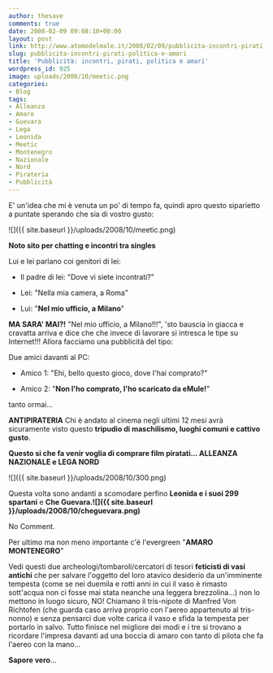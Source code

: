 ```yaml
---
author: thesave
comments: true
date: 2008-02-09 09:08:10+00:00
layout: post
link: http://www.atomodelmale.it/2008/02/09/pubblicita-incontri-pirati-politica-e-amari/
slug: pubblicita-incontri-pirati-politica-e-amari
title: 'Pubblicità: incontri, pirati, politica e amari'
wordpress_id: 925
image: uploads/2008/10/meetic.png
categories:
- Blog
tags:
- Alleanza
- Amaro
- Guevara
- Lega
- Leonida
- Meetic
- Montenegro
- Nazionale
- Nord
- Pirateria
- Pubblicità
---
```


E' un'idea che mi è venuta un po' di tempo fa, quindi apro questo siparietto a puntate sperando che sia di vostro gusto:

![]({{ site.baseurl }}/uploads/2008/10/meetic.png)

**Noto sito per chatting e incontri tra singles**

Lui e lei parlano coi genitori di lei:

	
  * Il padre di lei: "Dove vi siete incontrati?"

	
  * Lei: "Nella mia camera, a Roma"

	
  * Lui: "**Nel mio ufficio, a Milano**"

**MA SARA' MAI?!** "Nel mio ufficio, a Milano!!!", 'sto bauscia in giacca e cravatta arriva e dice che che invece di lavorare si intresca le tipe su Internet!!! Allora facciamo una pubblicità del tipo:

Due amici davanti al PC:

	
  * Amico 1: "Ehi, bello questo gioco, dove l'hai comprato?"

	
  * Amico 2: "**Non l'ho comprato, l'ho scaricato da eMule!**"

tanto ormai...

**ANTIPIRATERIA**
Chi è andato al cinema negli ultimi 12 mesi avrà sicuramente visto questo **tripudio di maschilismo, luoghi comuni e cattivo gusto**.

**Questo si che fa venir voglia di comprare film piratati... ALLEANZA NAZIONALE e LEGA NORD**

![]({{ site.baseurl }}/uploads/2008/10/300.png)

Questa volta sono andanti a scomodare perfino **Leonida e i suoi 299 spartani** e **Che Guevara.![]({{ site.baseurl }}/uploads/2008/10/cheguevara.png)**

No Comment.

Per ultimo ma non meno importante c'è l'evergreen "**AMARO MONTENEGRO**"

Vedi questi due archeologi/tombaroli/cercatori di tesori **feticisti di vasi antichi** che per salvare l'oggetto del loro atavico desiderio da un'imminente tempesta (come se nei duemila e rotti anni in cui il vaso è rimasto sott'acqua non ci fosse mai stata neanche una leggera brezzolina...) non lo mettono in luogo sicuro, NO! Chiamano il tris-nipote di Manfred Von Richtofen (che guarda caso arriva proprio con l'aereo appartenuto al tris-nonno) e senza pensarci due volte carica il vaso e sfida la tempesta per portarlo in salvo. Tutto finisce nel migliore dei modi e i tre si trovano a ricordare l'impresa davanti ad una boccia di amaro con tanto di pilota che fa l'aereo con la mano...

**Sapore vero**...
